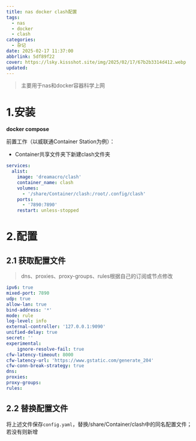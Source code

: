 ```yaml
---
title: nas docker clash配置
tags:
  - nas
  - docker
  - clash
categories:
  - 杂记
date: 2025-02-17 11:37:00
abbrlink: 5df89f22
cover: https://lsky.kissshot.site/img/2025/02/17/67b2b3314d412.webp
updated:
---
```

>主要用于nas和docker容器科学上网
# 1.安装

**docker compose**

前置工作（以威联通Container Station为例）：

- Container共享文件夹下新建clash文件夹


```yaml
services:
  alist:
    image: 'dreamacro/clash'
    container_name: clash
    volumes:
      - '/share/Container/clash:/root/.config/clash'
    ports:
      - '7890:7890'
    restart: unless-stopped
```

# 2.配置
## 2.1 获取配置文件
>dns、proxies、proxy-groups、rules根据自己的订阅或节点修改
```yaml
ipv6: true
mixed-port: 7890
udp: true
allow-lan: true
bind-address: '*'
mode: rule
log-level: info
external-controller: '127.0.0.1:9090'
unified-delay: true
secret: ''
experimental:
    ignore-resolve-fail: true
cfw-latency-timeout: 8000
cfw-latency-url: 'https://www.gstatic.com/generate_204'
cfw-conn-break-strategy: true
dns:
proxies:
proxy-groups:
rules:
```

## 2.2 替换配置文件
将上述文件保存`config.yaml`，替换/share/Container/clash中的同名配置文件；若没有则新增
